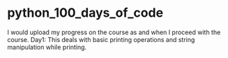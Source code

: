 # python_100_days_of_code
I would upload my progress on the course as and when I proceed with the course.
Day1:
  This deals with basic printing operations and string manipulation while printing.
